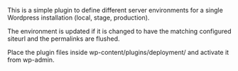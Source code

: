 This is a simple plugin to define different server environments for a single Wordpress installation (local, stage, production).

The environment is updated if it is changed to have the matching configured siteurl and the permalinks are flushed.

Place the plugin files inside wp-content/plugins/deployment/ and activate it from wp-admin.